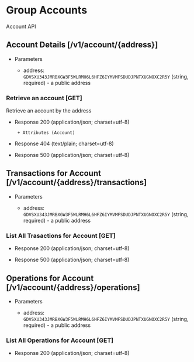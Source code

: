 # Group Accounts
Account API

## Account Details [/v1/account/{address}]

+ Parameters

    + address: `GDVSXU343JMRBXGW3F5WLRMH6L6HFZ6IYMVMFSDUDJPNTXUGNOXC2R5Y` (string, required) - a public address

### Retrieve an account [GET]
Retrieve an account by the address

+ Response 200 (application/json; charset=utf-8)

       + Attributes (Account)

+ Response 404 (text/plain; charset=utf-8)

+ Response 500 (application/json; charset=utf-8)


## Transactions for Account [/v1/account/{address}/transactions]

+ Parameters

    + address: `GDVSXU343JMRBXGW3F5WLRMH6L6HFZ6IYMVMFSDUDJPNTXUGNOXC2R5Y` (string, required) - a public address


### List All Trasactions for Account [GET]


+ Response 200 (application/json; charset=utf-8)

+ Response 500 (application/json; charset=utf-8)


## Operations for Account [/v1/account/{address}/operations]

+ Parameters

    + address: `GDVSXU343JMRBXGW3F5WLRMH6L6HFZ6IYMVMFSDUDJPNTXUGNOXC2R5Y` (string, required) - a public address

### List All Operations for Account [GET]

+ Response 200 (application/json; charset=utf-8)


